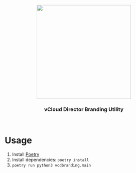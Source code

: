 <div align="center">
  <br/>
  <img src="https://res.cloudinary.com/stellaraf/image/upload/v1604277355/stellar-logo-gradient.svg" width=300 />
  <br/>
  <h3>vCloud Director Branding Utility</h3>
  <br/>
</div>

# Usage

1. Install [Poetry](https://python-poetry.org/docs/#installation)
2. Install dependencies: `poetry install`
3. `poetry run python3 vcdbranding.main`
